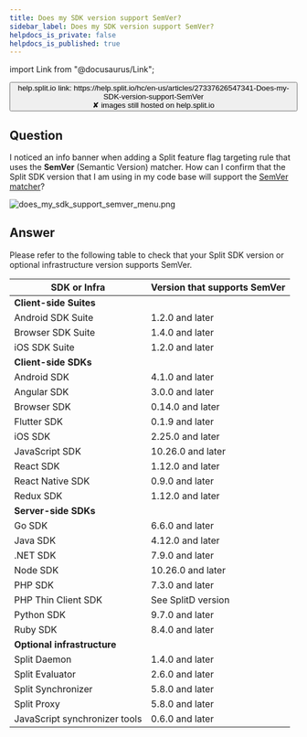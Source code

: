 ```yaml
---
title: Does my SDK version support SemVer?
sidebar_label: Does my SDK version support SemVer?
helpdocs_is_private: false
helpdocs_is_published: true
---
```


import Link from "@docusaurus/Link";

<p>
  <button style={{borderRadius:'8px', border:'1px', fontFamily:'Courier New', fontWeight:'800', textAlign:'left'}}> help.split.io link: https://help.split.io/hc/en-us/articles/27337626547341-Does-my-SDK-version-support-SemVer <br /> ✘ images still hosted on help.split.io </button>
</p>

## Question

I noticed an info banner when adding a Split feature flag targeting rule that uses the **SemVer** (Semantic Version) matcher. How can I confirm that the Split SDK version that I am using in my code base will support the [SemVer matcher](https://help.split.io/hc/en-us/articles/360020793231-Target-with-custom-attributes#semver-attributes)?

<p>
  <img src="https://help.split.io/hc/article_attachments/27337626543501" alt="does_my_sdk_support_semver_menu.png" />
</p>

## Answer

Please refer to the following table to check that your Split SDK version or optional infrastructure version supports SemVer.

| **SDK or Infra** | **Version that supports SemVer** |
| --- | --- |
| **Client-side Suites** | |
| Android SDK Suite | 1.2.0 and later |
| Browser SDK Suite | 1.4.0 and later |
| iOS SDK Suite | 1.2.0 and later |
| **Client-side SDKs** | |
| Android SDK | 4.1.0 and later |
| Angular SDK | 3.0.0 and later |
| Browser SDK | 0.14.0 and later |
| Flutter SDK | 0.1.9 and later |
| iOS SDK | 2.25.0 and later |
| JavaScript SDK | 10.26.0 and later |
| React SDK | 1.12.0 and later |
| React Native SDK | 0.9.0 and later |
| Redux SDK | 1.12.0 and later |
| **Server-side SDKs** | |
| Go SDK | 6.6.0 and later |
| Java SDK | 4.12.0 and later |
| .NET SDK | 7.9.0 and later |
| Node SDK | 10.26.0 and later |
| PHP SDK | 7.3.0 and later |
| PHP Thin Client SDK | See SplitD version |
| Python SDK | 9.7.0 and later |
| Ruby SDK | 8.4.0 and later |
| **Optional infrastructure** | |
| Split Daemon | 1.4.0 and later |
| Split Evaluator | 2.6.0 and later |
| Split Synchronizer | 5.8.0 and later |
| Split Proxy | 5.8.0 and later |
| JavaScript synchronizer tools | 0.6.0 and later |
